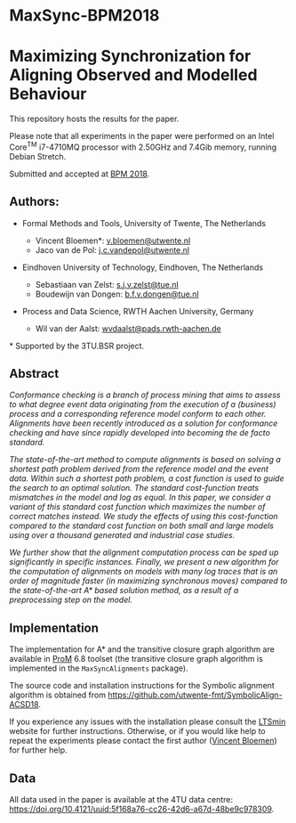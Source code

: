 # MaxSync-BPM2018
Maximizing Synchronization for Aligning Observed and Modelled Behaviour
===

This repository hosts the results for the paper.

Please note that all experiments in the paper were performed on an
Intel Core<sup>TM</sup> i7-4710MQ processor with 2.50GHz and 7.4Gib memory,
running Debian Stretch.

Submitted and accepted at [BPM 2018].

Authors:
---

* Formal Methods and Tools, University of Twente, The Netherlands
    - Vincent Bloemen*:      [<v.bloemen@utwente.nl>](mailto:v.bloemen@utwente.nl)
    - Jaco van de Pol:       [<j.c.vandepol@utwente.nl>](mailto:j.c.vandepol@utwente.nl)

* Eindhoven University of Technology, Eindhoven, The Netherlands
    - Sebastiaan van Zelst: [<s.j.v.zelst@tue.nl>](mailto:s.j.v.zelst@tue.nl)
    - Boudewijn van Dongen: [<b.f.v.dongen@tue.nl>](mailto:b.f.v.dongen@tue.nl)

* Process and Data Science, RWTH Aachen University, Germany
    - Wil van der Aalst: [<wvdaalst@pads.rwth-aachen.de>](mailto:wvdaalst@pads.rwth-aachen.de)

\* Supported by the 3TU.BSR project.

Abstract
---
*Conformance checking is a branch of process mining that aims to assess to what
degree event data originating from the execution of a (business) process and a
corresponding reference model conform to each other. Alignments have been
recently introduced as a solution for conformance checking and have since
rapidly developed into becoming the de facto standard.*

*The state-of-the-art method to compute alignments is based on solving a
shortest path problem derived from the reference model and the event
data. Within such a shortest path problem, a cost function is used to guide the
search to an optimal solution.  The standard cost-function treats mismatches in
the model and log as equal.  In this paper, we consider a variant of this
standard cost function which maximizes the number of correct matches instead.
We study the effects of using this cost-function compared to the standard cost
function on both small and large models using over a thousand generated and
industrial case studies.*

*We further show that the alignment computation process can be sped up
significantly in specific instances. Finally, we present a new algorithm for
the computation of alignments on models with many log traces that is an order
of magnitude faster (in maximizing synchronous moves) compared to the
state-of-the-art A&#42; based solution method, as a result of a preprocessing
step on the model.*


Implementation
---

The implementation for A&#42; and the transitive closure graph algorithm are
available in [ProM] 6.8 toolset (the transitive closure graph algorithm is
implemented in the `MaxSyncAlignments` package). 

The source code and installation instructions for the Symbolic alignment
algorithm is obtained from 
https://github.com/utwente-fmt/SymbolicAlign-ACSD18.

If you experience any issues with the installation please consult the [LTSmin] 
website for further instructions. Otherwise, or if you would like help to
repeat the experiments please contact the first author ([Vincent
Bloemen](mailto:v.bloemen@utwente.nl)) for further help.

Data
---

All data used in the paper is available at the 4TU data centre: https://doi.org/10.4121/uuid:5f168a76-cc26-42d6-a67d-48be9c978309.

[ProM]: http://www.promtools.org/doku.php
[LTSmin]: http://fmt.cs.utwente.nl/tools/ltsmin/
[BPM 2018]: http://bpm2018.web.cse.unsw.edu.au/index.html








